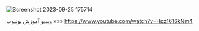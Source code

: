 ![Screenshot 2023-09-25 175714](https://github.com/alipyth/gpt4free/assets/81471730/aab13076-e769-47fa-8c72-700a3013e5be)


ویدیو آموزش یوتیوب »»» https://www.youtube.com/watch?v=Hpz1616kNm4
